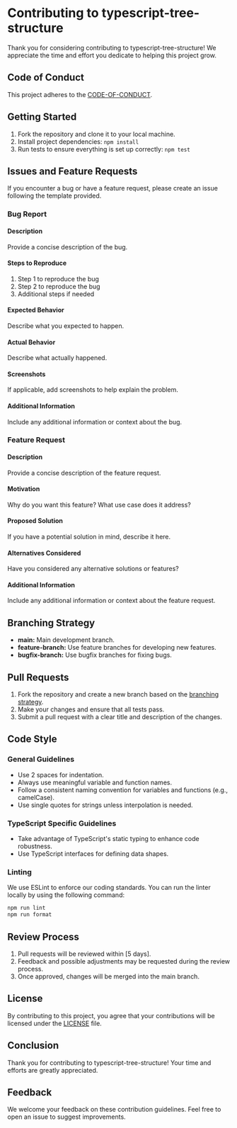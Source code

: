 # Contributing to typescript-tree-structure

Thank you for considering contributing to typescript-tree-structure! We appreciate the time and effort you dedicate to helping this project grow.

## Code of Conduct

This project adheres to the [CODE-OF-CONDUCT](CODE-OF-CONDUCT.md).

## Getting Started

1. Fork the repository and clone it to your local machine.
2. Install project dependencies: `npm install`
3. Run tests to ensure everything is set up correctly: `npm test`

## Issues and Feature Requests

If you encounter a bug or have a feature request, please create an issue following the template provided.

### Bug Report

#### Description

Provide a concise description of the bug.

#### Steps to Reproduce

1.  Step 1 to reproduce the bug
2.  Step 2 to reproduce the bug
3.  Additional steps if needed

#### Expected Behavior

Describe what you expected to happen.

#### Actual Behavior

Describe what actually happened.

#### Screenshots

If applicable, add screenshots to help explain the problem.

#### Additional Information

Include any additional information or context about the bug.

### Feature Request

#### Description

Provide a concise description of the feature request.

#### Motivation

Why do you want this feature? What use case does it address?

#### Proposed Solution

If you have a potential solution in mind, describe it here.

#### Alternatives Considered

Have you considered any alternative solutions or features?

#### Additional Information

Include any additional information or context about the feature request.

## Branching Strategy

- **main:** Main development branch.
- **feature-branch:** Use feature branches for developing new features.
- **bugfix-branch:** Use bugfix branches for fixing bugs.

## Pull Requests

1. Fork the repository and create a new branch based on the [branching strategy](#branching-strategy).
2. Make your changes and ensure that all tests pass.
3. Submit a pull request with a clear title and description of the changes.

## Code Style

### General Guidelines

- Use 2 spaces for indentation.
- Always use meaningful variable and function names.
- Follow a consistent naming convention for variables and functions (e.g., camelCase).
- Use single quotes for strings unless interpolation is needed.

### TypeScript Specific Guidelines

- Take advantage of TypeScript's static typing to enhance code robustness.
- Use TypeScript interfaces for defining data shapes.

### Linting

We use ESLint to enforce our coding standards. You can run the linter locally by using the following command:

```bash
npm run lint
npm run format
```

## Review Process

1. Pull requests will be reviewed within [5 days].
2. Feedback and possible adjustments may be requested during the review process.
3. Once approved, changes will be merged into the main branch.

## License

By contributing to this project, you agree that your contributions will be licensed under the [LICENSE](LICENSE.md) file.

## Conclusion

Thank you for contributing to typescript-tree-structure! Your time and efforts are greatly appreciated.

## Feedback

We welcome your feedback on these contribution guidelines. Feel free to open an issue to suggest improvements.
